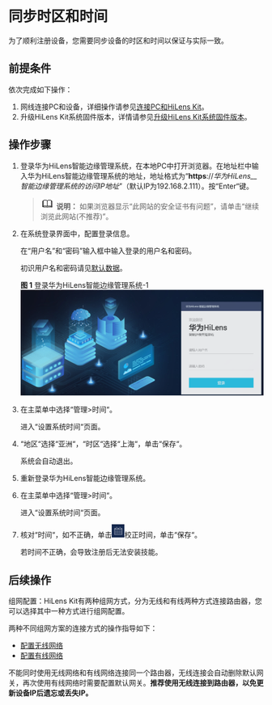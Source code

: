# 同步时区和时间<a name="hilens_02_0100"></a>

为了顺利注册设备，您需要同步设备的时区和时间以保证与实际一致。

## 前提条件<a name="section769233118233"></a>

依次完成如下操作：

1.  网线连接PC和设备，详细操作请参见[连接PC和HiLens Kit](连接PC和HiLens-Kit.md)。
2.  升级HiLens Kit系统固件版本，详情请参见[升级HiLens Kit系统固件版本](升级HiLens-Kit系统固件版本.md)。

## 操作步骤<a name="section1177191713517"></a>

1.  登录华为HiLens智能边缘管理系统，在本地PC中打开浏览器。在地址栏中输入华为HiLens智能边缘管理系统的地址，地址格式为“**https**://_华为HiLens__智能边缘管理系统的访问IP地址_”（默认IP为192.168.2.111）。按“Enter“键。

    >![](public_sys-resources/icon-note.gif) **说明：** 
    >如果浏览器显示“此网站的安全证书有问题”，请单击“继续浏览此网站\(不推荐\)”。

2.  在系统登录界面中，配置登录信息。

    在“用户名”和“密码”输入框中输入登录的用户名和密码。

    初识用户名和密码请见[默认数据](https://support.huawei.com/enterprise/zh/doc/EDOC1100112066/2347bab9)。

    **图 1**  登录华为HiLens智能边缘管理系统-1<a name="fig26071839446"></a>  
    ![](figures/登录华为HiLens智能边缘管理系统-1.png "登录华为HiLens智能边缘管理系统-1")

3.  在主菜单中选择“管理\>时间“。

    进入“设置系统时间“页面。

4.  “地区“选择“亚洲“，“时区“选择“上海“，单击“保存“。

    系统会自动退出。

5.  重新登录华为HiLens智能边缘管理系统。
6.  在主菜单中选择“管理\>时间“。

    进入“设置系统时间“页面。

7.  核对“时间“，如不正确，单击![](figures/zh-cn_image_0254610618.png)校正时间，单击“保存“。

    若时间不正确，会导致注册后无法安装技能。


## 后续操作<a name="section97717437378"></a>

组网配置：HiLens Kit有两种组网方式，分为无线和有线两种方式连接路由器，您可以选择其中一种方式进行组网配置。

两种不同组网方案的连接方式的操作指导如下：

-   [配置无线网络](配置无线网络.md)
-   [配置有线网络](配置有线网络.md)

不能同时使用无线网络和有线网络连接同一个路由器，无线连接会自动删除默认网关，再次使用有线网络时需要配置默认网关。**推荐使用无线连接到路由器，以免更新设备IP后遗忘或丢失IP。**

